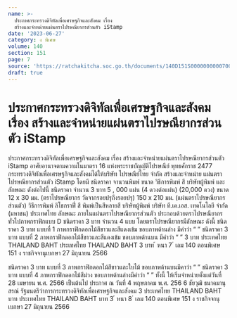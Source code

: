 ```yaml
---
name: >-
  ประกาศกระทรวงดิจิทัลเพื่อเศรษฐกิจและสังคม เรื่อง
  สร้างและจำหน่ายแผ่นตราไปรษณียากรส่วนตัว iStamp
date: '2023-06-27'
category: ง พิเศษ
volume: 140
section: 151
page: 7
source: 'https://ratchakitcha.soc.go.th/documents/140D151S0000000000700.pdf'
draft: true
---
```


# ประกาศกระทรวงดิจิทัลเพื่อเศรษฐกิจและสังคม เรื่อง สร้างและจำหน่ายแผ่นตราไปรษณียากรส่วนตัว iStamp

ประกาศกระทรวงดิจิทัลเพื่อเศรษฐกิจและสังคม เรื่อง สร้างและจำหน่ายแผ่นตราไปรษณียากรส่วนตัว iStamp อาศัยอานาจตามความในมาตรา 16 แห่งพระราชบัญญัติไปรษณีย์ พุทธศักราช 2477 กระทรวงดิจิทัลเพื่อเศรษฐกิจและสังคมได้ให้บริษัท ไปรษณีย์ไทย จำกัด สร้างและจำหน่าย แผ่นตราไปรษณียากรส่วนตัว iStamp โดยมี ชนิดราคา จานวนพิมพ์ ขนาด วิธีการพิมพ์ สี บริษัทผู้พิมพ์ และลักษณะ ดังต่อไปนี้ ชนิดราคา จำนวน 3 บาท 5 , 000 แผ่น (4 ดวงต่อแผ่น) (20,000 ดวง) ขนาด 12 x 30 มม. (ตราไปรษณียากร วัดจากรอยปรุถึงรอยปรุ) 150 x 210 มม. (แผ่นตราไปรษณียากรส่วนตัว) วิธีการพิมพ์ ลิโธกราฟี่ สี พิมพ์เป็นสีหลายสี บริษัทผู้พิมพ์ บริษัท ที.เค.เอส. เทคโนโลยี จำกัด (มหาชน) ประเทศไทย ลักษณะ ภายในแผ่นตราไปรษณียากรส่วนตัว ประกอบด้วยตราไปรษณียากรทั่วไปภาพกราฟิกแบบ D ชนิดราคา 3 บาท จำนวน 4 แบบ โดยตราไปรษณียากรมีลักษณะ ดังนี้ ชนิดราคา 3 บาท แบบที่ 1 ภาพกราฟิกดอกไม้สีขาวและสีแดงเข้ม ขอบภาพด้านล่าง มีคำว่า “ ” ชนิดราคา 3 บาท แบบที่ 2 ภาพกราฟิกดอกไม้สีขาวและสีแดงเข้ม ขอบภาพด้านบน มีคำว่า “ ” 3 บาท ประเทศไทย THAILAND BAHT ประเทศไทย THAILAND BAHT 3 บาท ้ หนา 7 ่ เลม 140 ตอนพิเศษ 151 ง ราชกิจจานุเบกษา 27 มิถุนายน 2566

ชนิดราคา 3 บาท แบบที่ 3 ภาพกราฟิกดอกไม้สีขาวและใบไม้ ขอบภาพด้านบนมีคาว่า “ ” ชนิดราคา 3 บาท แบบที่ 4 ภาพกราฟิกดอกไม้สีม่วง ขอบภาพด้านล่างมีคำว่า “ ” ทั้งนี้ ให้เริ่มจำหน่ายตั้งแต่วันที่ 28 เมษายน พ.ศ. 2566 เป็นต้นไป ประกาศ ณ วันที่ 4 พฤษภาคม พ.ศ. 256 6 ชัยวุฒิ ธนาคมานุสรณ์ รัฐมนตรีว่าการกระทรวงดิจิทัลเพื่อเศรษฐกิจและสังคม 3 ประเทศไทย THAILAND BAHT บาท ประเทศไทย THAILAND BAHT บาท 3 ้ หนา 8 ่ เลม 140 ตอนพิเศษ 151 ง ราชกิจจานุเบกษา 27 มิถุนายน 2566

